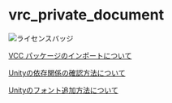 # vrc_private_document

![ライセンスバッジ](https://img.shields.io/badge/ライセンス-MIT-007EC6)

[VCC パッケージのインポートについて](https://github.com/itounagi0116/vrc_private_document/blob/main/VCC_Package_2024-11.md)

[Unityの依存関係の確認方法について](https://github.com/itounagi0116/vrc_private_document/blob/main/Unity_Dependence_2024-11.md)

[Unityのフォント追加方法について](https://github.com/itounagi0116/vrc_private_document/blob/main/Unity_Font_Addition_2024-11.md)

###

